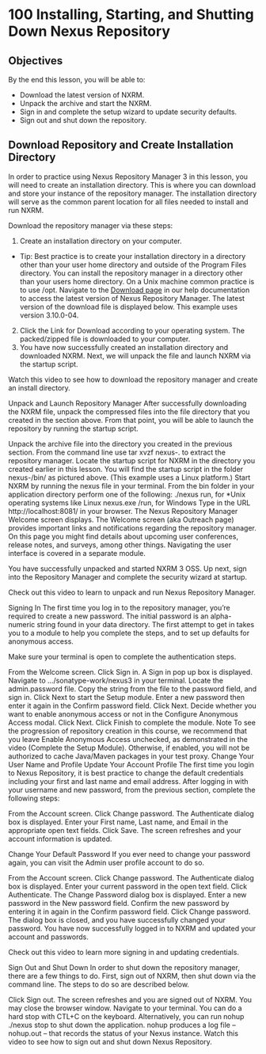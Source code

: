# 100 Installing, Starting, and Shutting Down Nexus Repository

## Objectives
By the end this lesson, you will be able to:

- Download the latest version of NXRM.
- Unpack the archive and start the NXRM.
- Sign in and complete the setup wizard to update security defaults.
- Sign out and shut down the repository.

## Download Repository and Create Installation Directory
In order to practice using Nexus Repository Manager 3 in this lesson, you will need to create an installation directory. This is where you can download and store your instance of the repository manager. The installation directory will serve as the common parent location for all files needed to install and run NXRM.

Download the repository manager via these steps:

1. Create an installation directory on your computer.

- Tip: Best practice is to create your installation directory in a directory other than your user home directory and outside of the Program Files directory. You can install the repository manager in a directory other than your users home directory. On a Unix machine common practice is to use /opt. Navigate to the [Download page](https://help.sonatype.com/repomanager3/download/download-archives---repository-manager-3?_ga=2.162215228.1873063918.1609334621-230793279.1609334621) in our help documentation to access the latest version of Nexus Repository Manager. The latest version of the download file is displayed below. This example uses version 3.10.0-04.

2. Click the Link for Download according to your operating system. The packed/zipped file is downloaded to your computer.
3. You have now successfully created an installation directory and downloaded NXRM. Next, we will unpack the file and launch NXRM via the startup script.

Watch this video to see how to download the repository manager and create an install directory.


Unpack and Launch Repository Manager
After successfully downloading the NXRM file, unpack the compressed files into the file directory that you created in the section above. From that point, you will be able to launch the repository by running the startup script.

Unpack the archive file into the directory you created in the previous section. From the command line use tar xvzf nexus-<version>.<tar file extension> to extract the repository manager.
Locate the startup script for NXRM in the directory you created earlier in this lesson. You will find the startup script in the folder nexus-<version>/bin/ as pictured above. (This example uses a Linux platform.)
Start NXRM by running the nexus file in your terminal. From the bin folder in your application directory perform one of the following:
./nexus run, for *Unix operating systems like Linux
nexus.exe /run, for Windows
Type in the URL http://localhost:8081/ in your browser. The Nexus Repository Manager Welcome screen displays.
The Welcome screen (aka Outreach page) provides important links and notifications regarding the repository manager. On this page you might find details about upcoming user conferences, release notes, and surveys, among other things. Navigating the user interface is covered in a separate module.

You have successfully unpacked and started NXRM 3 OSS. Up next, sign into the Repository Manager and complete the security wizard at startup.

Check out this video to learn to unpack and run Nexus Repository Manager.


Signing In
The first time you log in to the repository manager, you’re required to create a new password. The initial password is an alpha-numeric string found in your data directory. The first attempt to get in takes you to a module to help you complete the steps, and to set up defaults for anonymous access.

Make sure your terminal is open to complete the authentication steps.


From the Welcome screen.
Click Sign in. A Sign in pop up box is displayed.
Navigate to …/sonatype-work/nexus3 in your terminal.
Locate the admin.password file.
Copy the string from the file to the password field, and sign in.
Click Next to start the Setup module.
Enter a new password then enter it again in the Confirm password field.
Click Next.
Decide whether you want to enable anonymous access or not in the Configure Anonymous Access modal.
Click Next.
Click Finish to complete the module.
Note
To see the progression of repository creation in this course, we recommend that you leave Enable Anonymous Access unchecked, as demonstrated in the video (Complete the Setup Module). Otherwise, if enabled, you will not be authorized to cache Java/Maven packages in your test proxy.
Change Your User Name and Profile
Update Your Account Profile
The first time you login to Nexus Repository, it is best practice to change the default credentials including your first and last name and email address. After logging in with your username and new password, from the previous section, complete the following steps:

From the Account screen.
Click Change password. The Authenticate dialog box is displayed.
Enter your First name, Last name, and Email in the appropriate open text fields.
Click Save. The screen refreshes and your account information is updated.

Change Your Default Password
If you ever need to change your password again, you can visit the Admin user profile account to do so.

From the Account screen.
Click Change password. The Authenticate dialog box is displayed. 
Enter your current password in the open text field.
Click Authenticate. The Change Password dialog box is displayed.
Enter a new password in the New password field.
Confirm the new password by entering it in again in the Confirm password field.
Click Change password. The dialog box is closed, and you have successfully changed your password.
You have now successfully logged in to NXRM and updated your account and passwords.

Check out this video to learn more signing in and updating credentials.


Sign Out and Shut Down
In order to shut down the repository manager, there are a few things to do. First, sign out of NXRM, then shut down via the command line. The steps to do so are described below.

Click Sign out. The screen refreshes and you are signed out of NXRM. You may close the browser window.
Navigate to your terminal.
You can do a hard stop with CTL+C on the keyboard.
Alternatively, you can run nohup ./nexus stop to shut down the application. nohup produces a log file – nohup.out – that records the status of your Nexus instance.
Watch this video to see how to sign out and shut down Nexus Repository.
